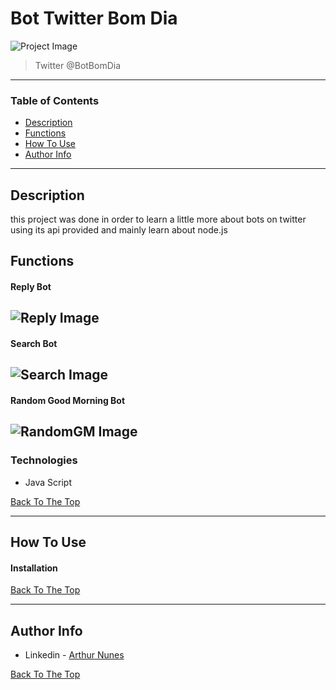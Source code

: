 # Bot Twitter Bom Dia

![Project Image](https://prnt.sc/10hdpvg)

> Twitter @BotBomDia

---

### Table of Contents

- [Description](#description)
- [Functions](#description)
- [How To Use](#how-to-use)
- [Author Info](#author-info)

---

## Description

this project was done in order to learn a little more about bots on twitter using its api provided and mainly learn about node.js 

## Functions

#### Reply Bot
![Reply Image](https://uploaddeimagens.com.br/imagens/pIcfpws)
-

#### Search Bot
![Search Image](https://uploaddeimagens.com.br/imagens/pIcfpws)
-

#### Random Good Morning Bot
![RandomGM Image](https://prnt.sc/10hdvc5)
-

### Technologies

- Java Script

[Back To The Top](#bot-twitter-bom-dia)

---

## How To Use

#### Installation


[Back To The Top](#read-me-template)

---

## Author Info

- Linkedin - [Arthur Nunes](https://www.linkedin.com/in/arthurrsn/)

[Back To The Top](#bot-twitter-bom-dia)
